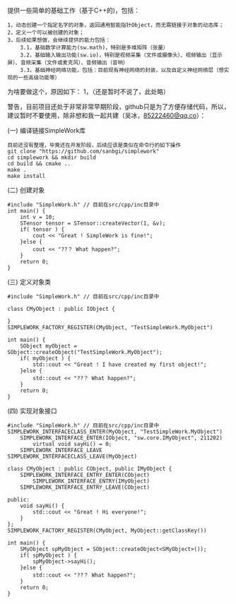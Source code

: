 提供一些简单的基础工作（基于C++的)，包括：

    1，动态创建一个指定名字的对象，返回通用智能指针Object，而无需链接于对象的动态库；
    2，定义一个可以被创建的对象；
    3，后续如果想做，会继续提供的能力包括：
        3.1，基础数学计算能力(sw.math)，特别是多维矩阵（张量）
        3.2，基础输入输出功能(sw.io)，特别是视频采集（文件或摄像头）、视频输出（显示屏）、音频采集（文件或麦克风）、音频输出（音响）
        3.3，基础神经网络功能，包括：目前现有神经网络的封装，以及自定义神经网络层（想实现的一些高级功能等）

为啥要做这个，原因如下：
    1，（还是暂时不说了，此处略）

警告，目前项目还处于非常非常早期阶段，github只是为了方便存储代码，所以，建议暂时不要使用，除非想和我一起共建（吴冰，85222460@qq.co）：

(一) 编译链接SimpleWork库

    目前还没有整理，毕竟还在开发阶段，后续应该是类似在命令行的如下操作
    git clone "https://github.com/sanbgi/simplework"
    cd simplework && mkdir build
    cd build && cmake ..
    make .
    make install

(二) 创建对象

    #include "SimpleWork.h" // 目前在src/cpp/inc目录中
    int main() {
        int v = 10;
        STensor tensor = STensor::createVector(1, &v);
        if( tensor ) {
            cout << "Great ! SimpleWork is fine!";
        }else {
            cout << "??？ What happen?";
        }
        return 0;
    }

(三) 定义对象类

    #include "SimpleWork.h" // 目前在src/cpp/inc目录中

    class CMyObject : public IObject {

    }
    SIMPLEWORK_FACTORY_REGISTER(CMyObject, "TestSimpleWork.MyObject")

    int main() {
        SObject myObject = SObject::createObject("TestSimpleWork.MyObject");
        if( myObject ) {
            std::cout << "Great ! I have created my first object!";
        }else {
            std::cout << "??？ What happen?";
        }
        return 0;
    }
(四) 实现对象接口

    #include "SimpleWork.h" // 目前在src/cpp/inc目录中
    SIMPLEWORK_INTERFACECLASS_ENTER(MyObject, "TestSimpleWork.MyObject")
        SIMPLEWORK_INTERFACE_ENTER(IObject, "sw.core.IMyObject", 211202)
            virtual void sayHi() = 0;
        SIMPLEWORK_INTERFACE_LEAVE
    SIMPLEWORK_INTERFACECLASS_LEAVE(MyObject)

    class CMyObject : public CObject, public IMyObject {
        SIMPLEWORK_INTERFACE_ENTRY_ENTER(CObject)
            SIMPLEWORK_INTERFACE_ENTRY(IMyObject)
        SIMPLEWORK_INTERFACE_ENTRY_LEAVE(CObject)

    public:
        void sayHi() {
            std::cout << "Great ! Hi everyone!";
        }
    };
    SIMPLEWORK_FACTORY_REGISTER(CMyObject, MyObject::getClassKey())

    int main() {
        SMyObject spMyObject = SObject::createObject<SMyObject>());
        if( spMyObject ) {
            spMyObject->sayHi();
        }else {
            std::cout << "??？ What happen?";
        }
        return 0;
    }

